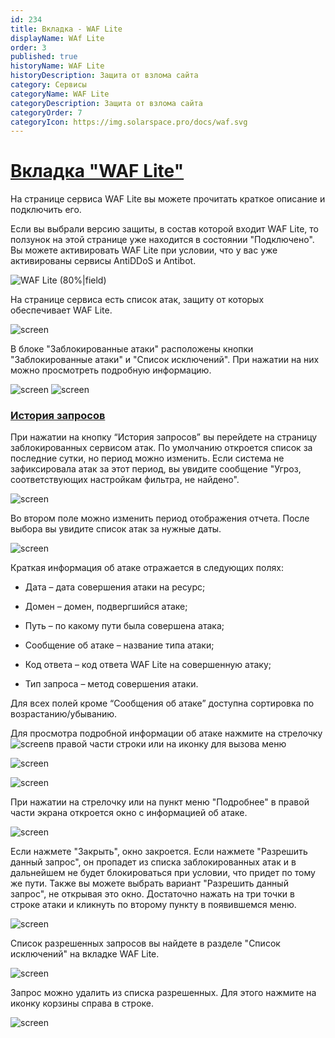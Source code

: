 ```yaml
---
id: 234
title: Вкладка - WAF Lite
displayName: WAf Lite
order: 3
published: true
historyName: WAF Lite
historyDescription: Защита от взлома сайта
category: Сервисы
categoryName: WAF Lite
categoryDescription: Защита от взлома сайта
categoryOrder: 7
categoryIcon: https://img.solarspace.pro/docs/waf.svg
---
```


# [Вкладка "WAF Lite"](waf-lite)
На странице сервиса WAF Lite вы можете прочитать краткое описание и подключить его.

Если вы выбрали версию защиты, в состав которой входит WAF Lite, то ползунок на этой странице уже находится в состоянии "Подключено". Вы можете активировать WAF Lite при условии, что у вас уже активированы сервисы AntiDDoS и Antibot.

![WAF Lite (80%|field)](https://img.solarspace.pro/docs/field-waf.jpg "waf-lite")

На странице сервиса есть список атак, защиту от которых обеспечивает WAF Lite. 

![screen]()

В блоке "Заблокированные атаки" расположены кнопки "Заблокированные атаки" и "Список исключений". При нажатии на них можно просмотреть подробную информацию.

![screen]()
![screen]()

### [История запросов](requests-history)

При нажатии на кнопку “История запросов” вы перейдете на страницу заблокированных сервисом атак. По умолчанию откроется список за последние сутки, но период можно изменить. Если система не зафиксировала атак за этот период, вы увидите сообщение "Угроз, соответствующих настройкам фильтра, не найдено".

![screen]()

Во втором поле можно изменить период отображения отчета. После выбора вы увидите список атак за нужные даты.

![screen]()

Краткая информация об атаке отражается в следующих полях:

- Дата – дата совершения атаки на ресурс;

- Домен – домен, подвергшийся атаке;

- Путь – по какому пути была совершена атака;

- Сообщение об атаке – название типа атаки;

- Код ответа – код ответа WAF Lite на совершенную атаку;

- Тип запроса – метод совершения атаки.

Для всех полей кроме “Сообщения об атаке” доступна сортировка по возрастанию/убыванию.

Для просмотра подробной информации об атаке нажмите на стрелочку ![screen]()в правой части строки или на иконку для вызова меню

![screen]()

![screen]()

При нажатии на стрелочку или на пункт меню "Подробнее" в правой части экрана откроется окно с информацией об атаке.

![screen]()

Если нажмете "Закрыть", окно закроется. Если нажмете "Разрешить данный запрос", он пропадет из списка заблокированных атак и в дальнейшем не будет блокироваться при условии, что придет по тому же пути. Также вы можете выбрать вариант "Разрешить данный запрос", не открывая это окно. Достаточно нажать на три точки в строке атаки и кликнуть по второму пункту в появившемся меню.

![screen]()

Список разрешенных запросов вы найдете в разделе "Список исключений" на вкладке WAF Lite.

![screen]()

Запрос можно удалить из списка разрешенных. Для этого нажмите на иконку корзины справа в строке.

![screen]()